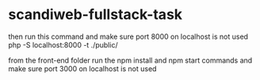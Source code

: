 # scandiweb-fullstack-task

then run this command and make sure port 8000 on localhost is not used
php -S localhost:8000 -t ./public/

from the front-end folder 
run the npm install and npm start commands and make sure port 3000 on localhost is not used

